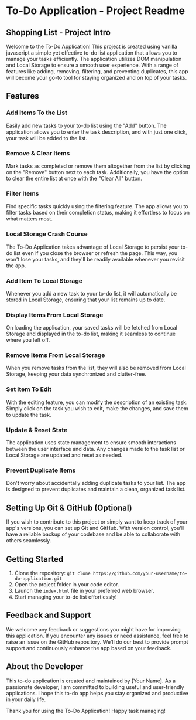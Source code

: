 # To-Do Application - Project Readme

## Shopping List - Project Intro
Welcome to the To-Do Application! This project is created using vanilla javascript a simple yet effective to-do list application that allows you to manage your tasks efficiently. The application utilizes DOM manipulation and Local Storage to ensure a smooth user experience. With a range of features like adding, removing, filtering, and preventing duplicates, this app will become your go-to tool for staying organized and on top of your tasks.

## Features

### Add Items To the List
Easily add new tasks to your to-do list using the "Add" button. The application allows you to enter the task description, and with just one click, your task will be added to the list.

### Remove & Clear Items
Mark tasks as completed or remove them altogether from the list by clicking on the "Remove" button next to each task. Additionally, you have the option to clear the entire list at once with the "Clear All" button.

### Filter Items
Find specific tasks quickly using the filtering feature. The app allows you to filter tasks based on their completion status, making it effortless to focus on what matters most.

### Local Storage Crash Course
The To-Do Application takes advantage of Local Storage to persist your to-do list even if you close the browser or refresh the page. This way, you won't lose your tasks, and they'll be readily available whenever you revisit the app.

### Add Item To Local Storage
Whenever you add a new task to your to-do list, it will automatically be stored in Local Storage, ensuring that your list remains up to date.

### Display Items From Local Storage
On loading the application, your saved tasks will be fetched from Local Storage and displayed in the to-do list, making it seamless to continue where you left off.

### Remove Items From Local Storage
When you remove tasks from the list, they will also be removed from Local Storage, keeping your data synchronized and clutter-free.

### Set Item To Edit
With the editing feature, you can modify the description of an existing task. Simply click on the task you wish to edit, make the changes, and save them to update the task.

### Update & Reset State
The application uses state management to ensure smooth interactions between the user interface and data. Any changes made to the task list or Local Storage are updated and reset as needed.

### Prevent Duplicate Items
Don't worry about accidentally adding duplicate tasks to your list. The app is designed to prevent duplicates and maintain a clean, organized task list.

## Setting Up Git & GitHub (Optional)
If you wish to contribute to this project or simply want to keep track of your app's versions, you can set up Git and GitHub. With version control, you'll have a reliable backup of your codebase and be able to collaborate with others seamlessly.

## Getting Started
1. Clone the repository: `git clone https://github.com/your-username/to-do-application.git`
2. Open the project folder in your code editor.
3. Launch the `index.html` file in your preferred web browser.
4. Start managing your to-do list effortlessly!

## Feedback and Support
We welcome any feedback or suggestions you might have for improving this application. If you encounter any issues or need assistance, feel free to raise an issue on the GitHub repository. We'll do our best to provide prompt support and continuously enhance the app based on your feedback.

## About the Developer
This to-do application is created and maintained by [Your Name]. As a passionate developer, I am committed to building useful and user-friendly applications. I hope this to-do app helps you stay organized and productive in your daily life.

Thank you for using the To-Do Application! Happy task managing!
